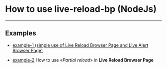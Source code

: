 # How to use live-reload-bp (NodeJs)

---

## Examples

* [example-1 (simple use of Live Reload Browser Page and Live Alert Browser Page)](https://github.com/Yuriy-Svetlov/live-reload-bp/tree/main/documentation/examples/nodejs/1)

* [example-2](https://github.com/Yuriy-Svetlov/live-reload-bp/tree/main/documentation/examples/nodejs/1)
How to use «*Partial reload*» in **Live Reload Browser Page**